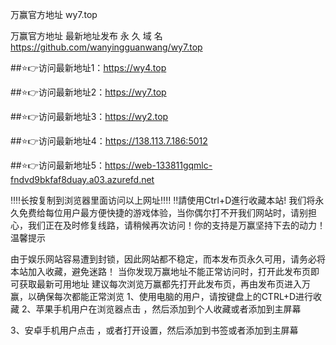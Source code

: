 
万赢官方地址 wy7.top

万赢官方地址 最新地址发布
永 久 域 名 https://github.com/wanyingguanwang/wy7.top

##⭐️👉访问最新地址1：https://wy4.top

##⭐️👉访问最新地址2：https://wy7.top

##⭐️👉访问最新地址3：https://wy2.top

##⭐️👉访问最新地址4：https://138.113.7.186:5012

##⭐️👉访问最新地址5：https://web-133811gqmlc-fndvd9bkfaf8duay.a03.azurefd.net

‼️‼️长按复制到浏览器里面访问以上网址‼️‼️
‼️請使用Ctrl+D進行收藏本站!
我们将永久免费给每位用户最方便快捷的游戏体验，当你偶尔打不开我们网站时，请别担心，我们正在及时修复线路，请稍候再次访问！你的支持是万赢坚持下去的动力！
温馨提示

由于娱乐网站容易遭到封锁，因此网站都不稳定，而本发布页永久可用，请务必将本站加入收藏，避免迷路！
当你发现万赢地址不能正常访问时，打开此发布页即可获取最新可用地址
建议每次浏览万赢都先打开此发布页，再由发布页进入万赢，以确保每次都能正常浏览 1、使用电脑的用户，请按键盘上的CTRL+D进行收藏
2、苹果手机用户在浏览器点击 ，然后添加到个人收藏或者添加到主屏幕

3、安卓手机用户点击 ，或者打开设置，然后添加到书签或者添加到主屏幕
